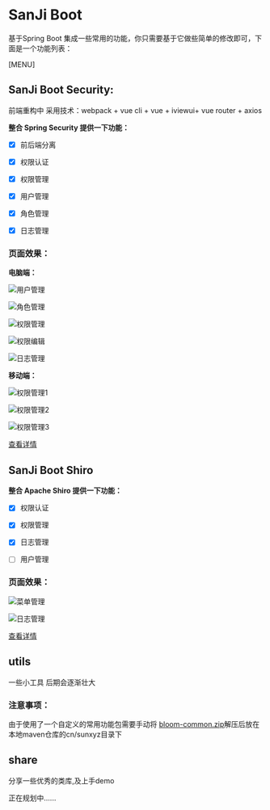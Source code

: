 # SanJi Boot

基于Spring Boot 集成一些常用的功能，你只需要基于它做些简单的修改即可，下面是一个功能列表：

[MENU]

## SanJi Boot Security:

前端重构中 采用技术：webpack + vue cli + vue + iviewui+ vue router + axios

**整合 Spring Security 提供一下功能：**

* [x] 前后端分离

* [x] 权限认证 
 
* [x] 权限管理
 
* [x] 用户管理 

* [x] 角色管理 

* [x] 日志管理

### 页面效果：
**电脑端：**

![用户管理](resources/sanji-boot-security-user.png)

![角色管理](resources/sanji-boot-security-role.png)

![权限管理](resources/sanji-boot-security-sec.png)

![权限编辑](resources/sanji-boot-security-sec-add.png)

![日志管理](resources/sanji-boot-security-log.png)

**移动端：**

![权限管理1](resources/sanji-boot-security-sec-phone-skin-blue.png)

![权限管理2](resources/sanji-boot-security-sec-phone.png)

![权限管理3](resources/sanji-boot-security-sec-phone-skin-green.png)


[查看详情](sanji-boot-security)


## SanJi Boot Shiro

**整合 Apache Shiro 提供一下功能：**

* [x] 权限认证 

* [x] 权限管理

* [x] 日志管理

* [ ] 用户管理 

### 页面效果：

![菜单管理](resources/sanji-boot-shiro-menu.png)

![日志管理](resources/sanji-boot-shiro-log.png)

[查看详情](sanji-boot-shiro)


## utils

一些小工具 后期会逐渐壮大

### 注意事项：
由于使用了一个自定义的常用功能包需要手动将 [bloom-common.zip](resources/lib/bloom-common.zip)解压后放在本地maven仓库的cn/sunxyz目录下


## share

分享一些优秀的类库,及上手demo

正在规划中......
